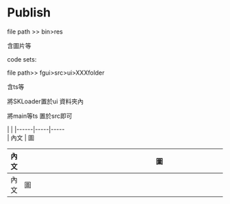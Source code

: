 # Publish

file path &gt;&gt; bin&gt;res

含圖片等

code sets:

file path&gt;&gt; fgui&gt;src&gt;ui&gt;XXXfolder

含ts等

將SKLoader置於ui 資料夾內

將main等ts 置於src即可

| <th style="width:70%"> | <th style="width:30%">
|------|-----|-----    
| 內文<th style="width:70%"> | 圖 <th style="width:30%">


|內文<th style="width:70%"> | 圖 <th style="width:30%">|
|-----|-----|
|內文|圖|

